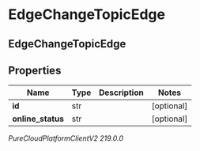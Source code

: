 # EdgeChangeTopicEdge

## EdgeChangeTopicEdge

## Properties

|Name | Type | Description | Notes|
|------------ | ------------- | ------------- | -------------|
| **id** | str |  | [optional] |
| **online_status** | str |  | [optional] |



_PureCloudPlatformClientV2 219.0.0_
